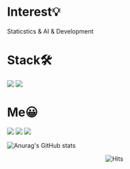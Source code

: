 
# Interest💡
 
Staticstics & AI & Development

# Stack🛠
 
 <a> <img src="https://img.shields.io/badge/Python-3777AB?style=plastic&logo=Python&logoColor=white"/> 
<img src="https://img.shields.io/badge/R-276DC3?style=plastic&logo=R&logoColor=white"/>


 
# Me😀 
 
<a href="https://github.com/ijaehun" target="_blank"><img src="https://img.shields.io/badge/github-181717?style=plastic&logo=github&logoColor=white"/></a>
<a href="http://ijaehun.github.io" target="_blank"><img src="https://img.shields.io/badge/blog-181717?style=plastic&logo=blogger&logoColor=white"/></a>
<a href="dynamic97312@naver.com" target="_blank"><img src="https://img.shields.io/badge/Mail-EA4335?style=plastic&logo=Gmail&logoColor=white"/></a>
	
![Anurag's GitHub stats](https://github-readme-stats.vercel.app/api?username=ijaehun&show_icons=true&theme=algolia)
	
	
<div align=center>
	
![Hits](https://hits.seeyoufarm.com/api/count/incr/badge.svg?url=https%3A%2F%2Fgithub.com%2Fijaehun&count_bg=%2332D1BD&title_bg=%23555555&icon=koding.svg&icon_color=%23E7E7E7&title=hits&edge_flat=false)
	
</div>
